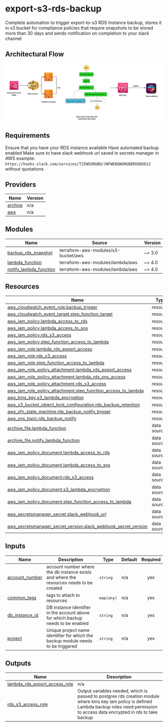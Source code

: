 # export-s3-rds-backup
Complete automation to trigger export-to-s3 RDS Instance backup, stores it in s3 bucket for compliance policies that require snapshots to be stored more than 30 days and sends notification on completion to your slack channel

## Architectural Flow

![image](assests/architecture.png)

## Requirements

Ensure that you have your RDS instance available
Have automated backup enabled
Make sure to have slack webhook url saved in secrets manager in AWS example: `https://hooks.slack.com/services/TJIWSGRGBO/JNFWEBGWURGBERUGBSD12` without quotations

## Providers

| Name | Version |
|------|---------|
| <a name="provider_archive"></a> [archive](#provider\_archive) | n/a |
| <a name="provider_aws"></a> [aws](#provider\_aws) | n/a |

## Modules

| Name | Source | Version |
|------|--------|---------|
| <a name="module_backup_rds_snapshot"></a> [backup\_rds\_snapshot](#module\_backup\_rds\_snapshot) | terraform-aws-modules/s3-bucket/aws | ~> 3.0 |
| <a name="module_lambda_function"></a> [lambda\_function](#module\_lambda\_function) | terraform-aws-modules/lambda/aws | ~> 4.0 |
| <a name="module_notify_lambda_function"></a> [notify\_lambda\_function](#module\_notify\_lambda\_function) | terraform-aws-modules/lambda/aws | ~> 4.0 |

## Resources

| Name | Type |
|------|------|
| [aws_cloudwatch_event_rule.backup_trigger](https://registry.terraform.io/providers/hashicorp/aws/latest/docs/resources/cloudwatch_event_rule) | resource |
| [aws_cloudwatch_event_target.step_function_target](https://registry.terraform.io/providers/hashicorp/aws/latest/docs/resources/cloudwatch_event_target) | resource |
| [aws_iam_policy.lambda_access_to_rds](https://registry.terraform.io/providers/hashicorp/aws/latest/docs/resources/iam_policy) | resource |
| [aws_iam_policy.lambda_access_to_sns](https://registry.terraform.io/providers/hashicorp/aws/latest/docs/resources/iam_policy) | resource |
| [aws_iam_policy.rds_s3_access](https://registry.terraform.io/providers/hashicorp/aws/latest/docs/resources/iam_policy) | resource |
| [aws_iam_policy.step_function_access_to_lambda](https://registry.terraform.io/providers/hashicorp/aws/latest/docs/resources/iam_policy) | resource |
| [aws_iam_role.lambda_rds_export_access](https://registry.terraform.io/providers/hashicorp/aws/latest/docs/resources/iam_role) | resource |
| [aws_iam_role.rds_s3_access](https://registry.terraform.io/providers/hashicorp/aws/latest/docs/resources/iam_role) | resource |
| [aws_iam_role.step_function_access_to_lambda](https://registry.terraform.io/providers/hashicorp/aws/latest/docs/resources/iam_role) | resource |
| [aws_iam_role_policy_attachment.lambda_rds_export_access](https://registry.terraform.io/providers/hashicorp/aws/latest/docs/resources/iam_role_policy_attachment) | resource |
| [aws_iam_role_policy_attachment.lambda_rds_sns_access](https://registry.terraform.io/providers/hashicorp/aws/latest/docs/resources/iam_role_policy_attachment) | resource |
| [aws_iam_role_policy_attachment.rds_s3_access](https://registry.terraform.io/providers/hashicorp/aws/latest/docs/resources/iam_role_policy_attachment) | resource |
| [aws_iam_role_policy_attachment.step_function_access_to_lambda](https://registry.terraform.io/providers/hashicorp/aws/latest/docs/resources/iam_role_policy_attachment) | resource |
| [aws_kms_key.s3_lambda_encryption](https://registry.terraform.io/providers/hashicorp/aws/latest/docs/resources/kms_key) | resource |
| [aws_s3_bucket_object_lock_configuration.rds_backup_retention](https://registry.terraform.io/providers/hashicorp/aws/latest/docs/resources/s3_bucket_object_lock_configuration) | resource |
| [aws_sfn_state_machine.rds_backup_notify_trigger](https://registry.terraform.io/providers/hashicorp/aws/latest/docs/resources/sfn_state_machine) | resource |
| [aws_sns_topic.rds_backup_notify](https://registry.terraform.io/providers/hashicorp/aws/latest/docs/resources/sns_topic) | resource |
| [archive_file.lambda_function](https://registry.terraform.io/providers/hashicorp/archive/latest/docs/data-sources/file) | data source |
| [archive_file.notify_lambda_function](https://registry.terraform.io/providers/hashicorp/archive/latest/docs/data-sources/file) | data source |
| [aws_iam_policy_document.lambda_access_to_rds](https://registry.terraform.io/providers/hashicorp/aws/latest/docs/data-sources/iam_policy_document) | data source |
| [aws_iam_policy_document.lambda_access_to_sns](https://registry.terraform.io/providers/hashicorp/aws/latest/docs/data-sources/iam_policy_document) | data source |
| [aws_iam_policy_document.rds_s3_access](https://registry.terraform.io/providers/hashicorp/aws/latest/docs/data-sources/iam_policy_document) | data source |
| [aws_iam_policy_document.s3_lambda_encryption](https://registry.terraform.io/providers/hashicorp/aws/latest/docs/data-sources/iam_policy_document) | data source |
| [aws_iam_policy_document.step_function_access_to_lambda](https://registry.terraform.io/providers/hashicorp/aws/latest/docs/data-sources/iam_policy_document) | data source |
| [aws_secretsmanager_secret.slack_webhook_url](https://registry.terraform.io/providers/hashicorp/aws/latest/docs/data-sources/secretsmanager_secret) | data source |
| [aws_secretsmanager_secret_version.slack_webhook_secret_version](https://registry.terraform.io/providers/hashicorp/aws/latest/docs/data-sources/secretsmanager_secret_version) | data source |

## Inputs

| Name | Description | Type | Default | Required |
|------|-------------|------|---------|:--------:|
| <a name="input_account_number"></a> [account\_number](#input\_account\_number) | account number where the db instance exists and where the resources needs to be created | `string` | n/a | yes |
| <a name="input_common_tags"></a> [common\_tags](#input\_common\_tags) | tags to attach to resources | `map(any)` | n/a | yes |
| <a name="input_db_instance_id"></a> [db\_instance\_id](#input\_db\_instance\_id) | DB instance identifier in the account above for which backup needs to be enabled | `string` | n/a | yes |
| <a name="input_project"></a> [project](#input\_project) | Unique project name identifier for which the backup module needs to be triggered | `string` | n/a | yes |

## Outputs

| Name | Description |
|------|-------------|
| <a name="output_lambda_rds_export_access_role"></a> [lambda\_rds\_export\_access\_role](#output\_lambda\_rds\_export\_access\_role) | n/a |
| <a name="output_rds_s3_access_role"></a> [rds\_s3\_access\_role](#output\_rds\_s3\_access\_role) | Output variables needed, which is passed to postgres rds creation module where kms key iam policy is defined Lambda backup roles need permission to access data encrypted in rds to take backup |
